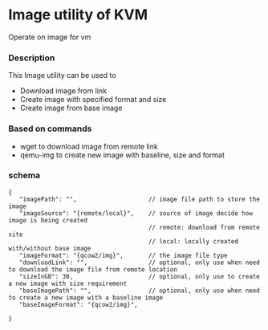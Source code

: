 # Image utility of KVM
Operate on image for vm

### Description
This Image utility can be used to
 - Download image from link
 - Create image with specified format and size
 - Create image from base image

 ### Based on commands
 - wget to download image from remote link
 - qemu-img to create new image with baseline, size and format


 ### schema

 ```jsonc
{
    "imagePath": "",                    // image file path to store the image
    "imageSource": "{remote/local}",    // source of image decide how image is being created
                                        // remote: download from remote site
                                        // local: locally created with/without base image
    "imageFormat": "{qcow2/img}",       // the image file type  
    "downloadLink": "",                 // optional, only use when need to download the image file from remote location
    "sizeInGB": 30,                     // optional, only use to create a new image with size requirement
    "baseImagePath": "",                // optional, only use when need to create a new image with a baseline image
    "baseImageFormat": "{qcow2/img}",
    
}
 ```